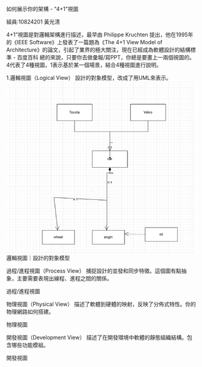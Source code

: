 如何展示你的架構 - "4+1"視圖

組員:10824201 黃光清

4+1”視圖是對邏輯架構進行描述，最早由 Philippe Kruchten 提出，他在1995年的《IEEE Software》上發表了一篇題為《The 4+1 View Model of Architecture》的論文，引起了業界的極大關注，現在已經成為軟體設計的結構標準 - 百度百科
總的來說，只要你去做彙報/寫PPT，你總是要畫上一兩個視圖的。
4代表了4種視圖，1表示基於某一個場景，結合4種視圖進行說明。

1.邏輯視圖（Logical View）
設計的對象模型，改成了用UML來表示。
![image](https://github.com/rgGrpp/-/blob/main/%E9%82%8F%E8%BC%AF%E8%A6%96%E5%9C%96.png)
邏輯視圖｜設計的對象模型

過程/進程視圖（Process View）
捕捉設計的並發和同步特徵。這個圖有點抽象，主要需要表現出線程、進程之間的關係。

過程/進程視圖

物理視圖（Physical View）
描述了軟體到硬體的映射，反映了分佈式特性。你的物理網路如何搭建。

物理視圖

開發視圖（Development View）
描述了在開發環境中軟體的靜態組織結構。包含哪些功能模組。

開發視圖

